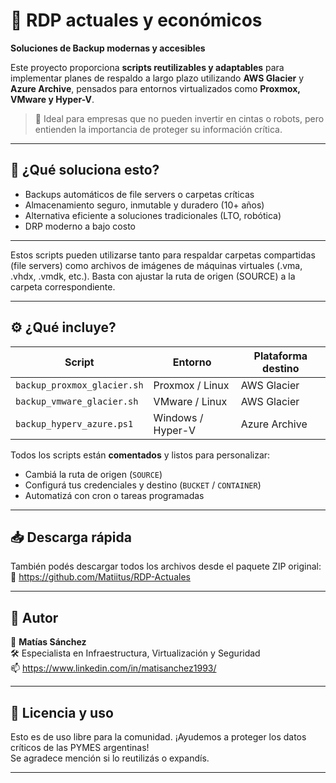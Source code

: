 # 💾 RDP actuales y económicos

**Soluciones de Backup modernas y accesibles**

Este proyecto proporciona **scripts reutilizables y adaptables** para implementar planes de respaldo a largo plazo utilizando **AWS Glacier** y **Azure Archive**, pensados para entornos virtualizados como **Proxmox, VMware y Hyper-V**.

> 📌 Ideal para empresas que no pueden invertir en cintas o robots, pero entienden la importancia de proteger su información crítica.

---

## 🧠 ¿Qué soluciona esto?

- Backups automáticos de file servers o carpetas críticas
- Almacenamiento seguro, inmutable y duradero (10+ años)
- Alternativa eficiente a soluciones tradicionales (LTO, robótica)
- DRP moderno a bajo costo

---

Estos scripts pueden utilizarse tanto para respaldar carpetas compartidas (file servers) como archivos de imágenes de máquinas virtuales (.vma, .vhdx, .vmdk, etc.). Basta con ajustar la ruta de origen (SOURCE) a la carpeta correspondiente.

---

## ⚙️ ¿Qué incluye?

| Script                          | Entorno              | Plataforma destino |
|-------------------------------|----------------------|--------------------|
| `backup_proxmox_glacier.sh`   | Proxmox / Linux      | AWS Glacier        |
| `backup_vmware_glacier.sh`    | VMware / Linux       | AWS Glacier        |
| `backup_hyperv_azure.ps1`     | Windows / Hyper-V    | Azure Archive      |

Todos los scripts están **comentados** y listos para personalizar:
- Cambiá la ruta de origen (`SOURCE`)
- Configurá tus credenciales y destino (`BUCKET` / `CONTAINER`)
- Automatizá con cron o tareas programadas

---

## 📥 Descarga rápida

También podés descargar todos los archivos desde el paquete ZIP original:  
🔗 https://github.com/Matiitus/RDP-Actuales

---

## 👤 Autor

📌 **Matías Sánchez**  
🛠️ Especialista en Infraestructura, Virtualización y Seguridad  
📫 https://www.linkedin.com/in/matisanchez1993/


---

## 🤝 Licencia y uso

Esto es de uso libre para la comunidad. ¡Ayudemos a proteger los datos críticos de las PYMES argentinas!  
Se agradece mención si lo reutilizás o expandís.

---

